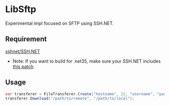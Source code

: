 # LibSftp
Experimental impl focused on SFTP using SSH.NET.

## Requirement
[sshnet/SSH.NET](https://github.com/sshnet/SSH.NET)

- Note: If you want to build for .net35, make sure your SSH.NET includes [this patch](https://github.com/sshnet/SSH.NET/commit/710aa37bd583ced661b02d008514c07c505e6f3d).

## Usage
```cs
var transferer = FileTransferer.Create("hostname", 22, "username", "password");
transferer.Download("/path/to/remote", "/path/to/local");
```
